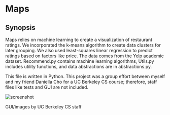 # Maps

Synopsis
-------------
Maps relies on machine learning to create a visualization of restaurant
ratings.  We incorporated the k-means algorithm to create data clusters 
for later grouping.  We also used least-squares linear regression to 
predict ratings based on factors like price.  The data comes from the
Yelp academic dataset.  Recommend.py contains machine learning algorithms, 
Utils.py includes utility functions, and data abstractions are in
abstractions.py.

This file is written in Python. This project was a group effort between 
myself and my friend Daniella Cho for a UC Berkeley CS course; 
therefore, staff files like tests and GUI are not included.

![screenshot](https://cloud.githubusercontent.com/assets/12720744/12224548/a76c2944-b7a8-11e5-8928-7e8644757699.png)

GUI/images by UC Berkeley CS staff
